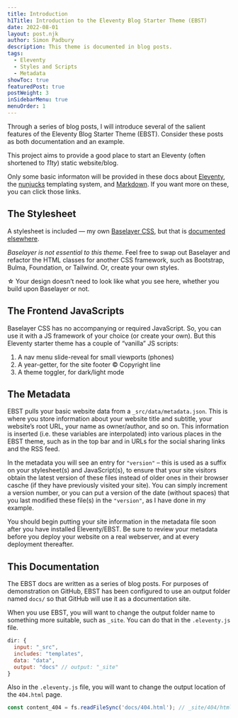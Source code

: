 ```yaml
---
title: Introduction
h1Title: Introduction to the Eleventy Blog Starter Theme (EBST)
date: 2022-08-01
layout: post.njk
author: Simon Padbury
description: This theme is documented in blog posts.
tags:
  - Eleventy
  - Styles and Scripts
  - Metadata
showToc: true
featuredPost: true
postWeight: 3
inSidebarMenu: true
menuOrder: 1
---
```


Through a series of blog posts, I will introduce several of the salient features of the Eleventy Blog Starter Theme (EBST). Consider these posts as both documentation and an example.

This project aims to provide a good place to start an Eleventy (often shortened to _11ty_) static website/blog.

Only some basic informaton will be provided in these docs about [Eleventy](https://www.11ty.dev), the [nunjucks](https://mozilla.github.io/nunjucks/) templating system, and [Markdown](https://www.markdownguide.org). If you want more on these, you can click those links.

## The Stylesheet

A stylesheet is included — my own [Baselayer CSS](https://github.com/SimonPadbury/baselayer), but that is [documented elsewhere](https://simonpadbury.github.io/baselayer/).

_Baselayer is not essential to this theme._ Feel free to swap out Baselayer and refactor the HTML classes for another CSS framework, such as Bootstrap, Bulma, Foundation, or Tailwind. Or, create your own styles.

<div class="popout message-info mt2 bt3 r3 bblue b400 p2 flex bggray bg100">
<span class="h1 m0 pr1">&star;</span>
<span>Your design doesn’t need to look like what you see here, whether you build upon Baselayer or not.</span>
</div>

## The Frontend JavaScripts

Baselayer CSS has no accompanying or required JavaScript. So, you can use it with a JS framework of your choice (or create your own). But this Eleventy starter theme has a couple of “vanilla” JS scripts:

1. A nav menu slide-reveal for small viewports (phones)
2. A year-getter, for the site footer © Copyright line
3. A theme toggler, for dark/light mode

## The Metadata

EBST pulls your basic website data from a `_src/data/metadata.json`. This is where you store information about your website title and subtitle, your website’s root URL, your name as owner/author, and so on. This information is inserted (i.e. these variables are interpolated) into various places in the EBST theme, such as in the top bar and in URLs for the social sharing links and the RSS feed.

In the metadata you will see an entry for `"version"` – this is used as a suffix on your stylesheet(s) and JavaScript(s), to ensure that your site visitors obtain the latest version of these files instead of older ones in their browser casche (if they have previously visited your site). You can simply increment a version number, or you can put a version of the date (without spaces) that you last modified these file(s) in the `"version"`, as I have done in my example.

You should begin putting your site information in the metadata file soon after you have installed Eleventy/EBST. Be sure to review your metadata before you deploy your website on a real webserver, and at every deployment thereafter.

## This Documentation

The EBST docs are written as a series of blog posts. For purposes of demonstration on GitHub, EBST has been configured to use an output folder named `docs/` so that GitHub will use it as a documentation site.

When you use EBST, you will want to change the output folder name to something more suitable, such as `_site`. You can do that in the `.eleventy.js` file.

```js
dir: {
  input: "_src",
  includes: "templates",
  data: "data",
  output: "docs" // output: "_site"
}
```

Also in the `.eleventy.js` file, you will want to change the output location of the `404.html` page.

```js
const content_404 = fs.readFileSync('docs/404.html'); // _site/404/html
```
